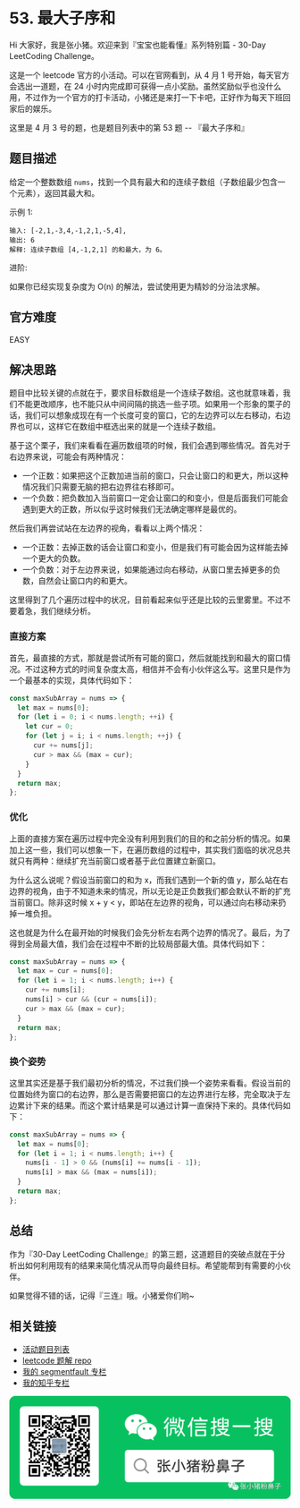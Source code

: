 # 53. 最大子序和

Hi 大家好，我是张小猪。欢迎来到『宝宝也能看懂』系列特别篇 - 30-Day LeetCoding Challenge。

这是一个 leetcode 官方的小活动。可以在官网看到，从 4 月 1 号开始，每天官方会选出一道题，在 24 小时内完成即可获得一点小奖励。虽然奖励似乎也没什么用，不过作为一个官方的打卡活动，小猪还是来打一下卡吧，正好作为每天下班回家后的娱乐。

这里是 4 月 3 号的题，也是题目列表中的第 53 题 -- 『最大子序和』

## 题目描述

给定一个整数数组 `nums`，找到一个具有最大和的连续子数组（子数组最少包含一个元素），返回其最大和。

示例 1:

```shell
输入: [-2,1,-3,4,-1,2,1,-5,4],
输出: 6
解释: 连续子数组 [4,-1,2,1] 的和最大，为 6。
```

进阶:

如果你已经实现复杂度为 O(n) 的解法，尝试使用更为精妙的分治法求解。

## 官方难度

EASY

## 解决思路

题目中比较关键的点就在于，要求目标数组是一个连续子数组。这也就意味着，我们不能更改顺序，也不能只从中间间隔的挑选一些子项。如果用一个形象的栗子的话，我们可以想象成现在有一个长度可变的窗口，它的左边界可以左右移动，右边界也可以，这样它在数组中框选出来的就是一个连续子数组。

基于这个栗子，我们来看看在遍历数组项的时候，我们会遇到哪些情况。首先对于右边界来说，可能会有两种情况：

- 一个正数：如果把这个正数加进当前的窗口，只会让窗口的和更大，所以这种情况我们只需要无脑的把右边界往右移即可。
- 一个负数：把负数加入当前窗口一定会让窗口的和变小，但是后面我们可能会遇到更大的正数，所以似乎这时候我们无法确定哪样是最优的。

然后我们再尝试站在左边界的视角，看看以上两个情况：

- 一个正数：去掉正数的话会让窗口和变小，但是我们有可能会因为这样能去掉一个更大的负数。
- 一个负数：对于左边界来说，如果能通过向右移动，从窗口里去掉更多的负数，自然会让窗口内的和更大。

这里得到了几个遍历过程中的状况，目前看起来似乎还是比较的云里雾里。不过不要着急，我们继续分析。

### 直接方案

首先，最直接的方式，那就是尝试所有可能的窗口，然后就能找到和最大的窗口情况。不过这种方式的时间复杂度太高，相信并不会有小伙伴这么写。这里只是作为一个最基本的实现，具体代码如下：

```js
const maxSubArray = nums => {
  let max = nums[0];
  for (let i = 0; i < nums.length; ++i) {
    let cur = 0;
    for (let j = i; i < nums.length; ++j) {
      cur += nums[j];
      cur > max && (max = cur);
    }
  }
  return max;
};
```

### 优化

上面的直接方案在遍历过程中完全没有利用到我们的目的和之前分析的情况。如果加上这一些，我们可以想象一下，在遍历数组的过程中，其实我们面临的状况总共就只有两种：继续扩充当前窗口或者基于此位置建立新窗口。

为什么这么说呢？假设当前窗口的和为 x，而我们遇到一个新的值 y，那么站在右边界的视角，由于不知道未来的情况，所以无论是正负数我们都会默认不断的扩充当前窗口。除非这时候 x + y < y，即站在左边界的视角，可以通过向右移动来扔掉一堆负担。

这也就是为什么在最开始的时候我们会先分析左右两个边界的情况了。最后，为了得到全局最大值，我们会在过程中不断的比较局部最大值。具体代码如下：

```js
const maxSubArray = nums => {
  let max = cur = nums[0];
  for (let i = 1; i < nums.length; i++) {
    cur += nums[i];
    nums[i] > cur && (cur = nums[i]);
    cur > max && (max = cur);
  }
  return max;
};
```

### 换个姿势

这里其实还是基于我们最初分析的情况，不过我们换一个姿势来看看。假设当前的位置始终为窗口的右边界，那么是否需要把窗口的左边界进行左移，完全取决于左边累计下来的结果。而这个累计结果是可以通过计算一直保持下来的。具体代码如下：

```js
const maxSubArray = nums => {
  let max = nums[0];
  for (let i = 1; i < nums.length; i++) {
    nums[i - 1] > 0 && (nums[i] += nums[i - 1]);
    nums[i] > max && (max = nums[i]);
  }
  return max;
};
```

## 总结

作为『30-Day LeetCoding Challenge』的第三题，这道题目的突破点就在于分析出如何利用现有的结果来简化情况从而导向最终目标。希望能帮到有需要的小伙伴。

如果觉得不错的话，记得『三连』哦。小猪爱你们哟~

## 相关链接

- [活动题目列表](https://github.com/poppinlp/leetcode#30-day-leetcoding-challenge)
- [leetcode 题解 repo](https://github.com/poppinlp/leetcode)
- [我的 segmentfault 专栏](https://segmentfault.com/blog/zxzfbz)
- [我的知乎专栏](https://zhuanlan.zhihu.com/zxzfbz)

![我的微信公众号：张小猪粉鼻子](../resources/qrcode_green.jpeg)
